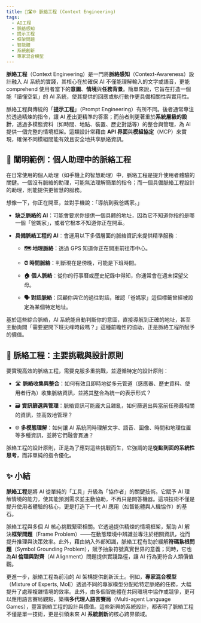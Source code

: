 ```yaml
---
title: 🌉🛣🌐 脈絡工程 (Context Engineering)
tags:
  - AI工程
  - 脈絡感知
  - 提示工程
  - 框架問題
  - 智能體
  - 系統創新
  - 專家混合模型
---
```

**脈絡工程**（Context Engineering）是一門將**脈絡感知**（Context-Awareness）設計融入 AI 系統的實踐，其核心在於確保 AI 不僅能理解輸入的文字或語音，更能 comprehend 使用者當下的**意圖**、**情境**與**任務背景**。簡單來說，它旨在打造一個能「讀懂空氣」的 AI 系統，使其提供的回應或執行動作更具備相關性與實用性。

脈絡工程與傳統的「**提示工程**」（Prompt Engineering）有所不同。後者通常專注於透過精煉的指令，讓 AI 產出更精準的答案；而前者則更著重於**系統層級的設計**，透過多模態資料（如時間、地點、裝置、歷史對話等）的整合與管理，為 AI 提供一個完整的情境框架。這類設計常藉由 **API 界面**與**模組協定**（MCP）來實現，確保不同模組間能有效且安全地共享脈絡資訊。

## 🛅 闡明範例：個人助理中的脈絡工程

在日常使用的個人助理（如手機上的智慧助理）中，脈絡工程是提升使用者體驗的關鍵。一個沒有脈絡的助理，可能無法理解簡單的指令；而一個具備脈絡工程設計的助理，則能提供更智慧的服務。

想像一下，你正在開車，並對手機說：「導航到我爸媽家。」

- **缺乏脈絡的 AI**：可能會要求你提供一個具體的地址，因為它不知道你指的是哪一個「爸媽家」，或者它根本不知道你正在開車。
    
- **具備脈絡工程的 AI**：會運用以下多個層面的脈絡資訊來提供精準服務：
    
    - **🗺️ 地理脈絡**：透過 GPS 知道你正在開車前往市中心。
        
    - **⏰ 時間脈絡**：判斷現在是傍晚，可能是下班時間。
        
    - **🏠 個人脈絡**：從你的行事曆或歷史紀錄中得知，你通常會在週末探望父母。
        
    - **🗣️ 對話脈絡**：回顧你與它的過往對話，確認「爸媽家」這個標籤曾經被設定為某個特定地址。

基於這些綜合脈絡，AI 系統能自動判斷你的意圖，直接導航到正確的地址，甚至主動詢問「需要避開下班尖峰時段嗎？」這種前瞻性的協助，正是脈絡工程所賦予的價值。

## 🌟 脈絡工程：主要挑戰與設計原則

要實現高效的脈絡工程，需要克服多重挑戰，並遵循特定的設計原則：

- 🛣️ **脈絡收集與整合**：如何有效且即時地從多元管道（感應器、歷史資料、使用者行為）收集脈絡資訊，並將其整合為統一的表示形式？
    
- 🗃️ **資訊篩選與管理**：脈絡資訊可能龐大且雜亂，如何篩選出與當前任務最相關的資訊，並高效地管理？
    
- 🌐 **多模態理解**：如何讓 AI 系統同時理解文字、語音、圖像、時間和地理位置等多種資訊，並將它們融會貫通？
    

脈絡工程的設計原則，正是為了應對這些挑戰而生，它強調的是**從點到面的系統性思考**，而非單純的指令優化。

## ✨ 小結

**脈絡工程**是將 AI 從單純的「工具」升級為「協作者」的關鍵技術。它賦予 AI 理解情境的能力，使其能預測需求並主動協助，不再只是問答機器。這項技術不僅是提升使用者體驗的核心，更是打造下一代 AI 應用（如智能體與人機協作）的基石。

脈絡工程與多個 AI 核心挑戰緊密相關。它透過提供精煉的情境框架，幫助 AI 解決**框架問題**（Frame Problem）——在動態環境中辨識並專注於相關資訊，從而提升推理與決策效率。此外，藉由納入外部知識，脈絡工程有助於緩解**符碼紥根問題**（Symbol Grounding Problem），賦予抽象符號真實世界的意義；同時，它也為**AI 倫理與對齊**（AI Alignment）問題提供實踐路徑，讓 AI 行為更符合人類價值觀。

更進一步，脈絡工程為前沿的 AI 架構提供創新沃土。例如，**專家混合模型**（Mixture of Experts, MoE）透過不同的專家模型分配給特定脈絡的任務，大幅提升了處理複雜情境的效率。此外，由多個智能體在共同環境中協作或競爭，更可以應用語言賽局觀點，築構**多代理人語言賽局**（Multi-agent Language Games），豐富脈絡工程的設計與價值。這些新興的系統設計，都表明了脈絡工程不僅是單一技術，更是引領未來 AI **系統創新**的核心跨界領域。